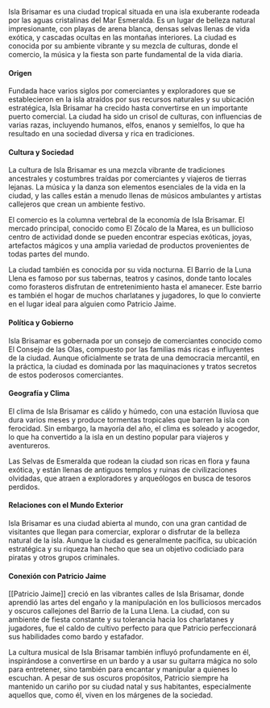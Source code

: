Isla Brisamar es una ciudad tropical situada en una isla exuberante rodeada por las aguas cristalinas del Mar Esmeralda. Es un lugar de belleza natural impresionante, con playas de arena blanca, densas selvas llenas de vida exótica, y cascadas ocultas en las montañas interiores. La ciudad es conocida por su ambiente vibrante y su mezcla de culturas, donde el comercio, la música y la fiesta son parte fundamental de la vida diaria.

#### Origen

Fundada hace varios siglos por comerciantes y exploradores que se establecieron en la isla atraídos por sus recursos naturales y su ubicación estratégica, Isla Brisamar ha crecido hasta convertirse en un importante puerto comercial. La ciudad ha sido un crisol de culturas, con influencias de varias razas, incluyendo humanos, elfos, enanos y semielfos, lo que ha resultado en una sociedad diversa y rica en tradiciones.

#### Cultura y Sociedad

La cultura de Isla Brisamar es una mezcla vibrante de tradiciones ancestrales y costumbres traídas por comerciantes y viajeros de tierras lejanas. La música y la danza son elementos esenciales de la vida en la ciudad, y las calles están a menudo llenas de músicos ambulantes y artistas callejeros que crean un ambiente festivo.

El comercio es la columna vertebral de la economía de Isla Brisamar. El mercado principal, conocido como El Zócalo de la Marea, es un bullicioso centro de actividad donde se pueden encontrar especias exóticas, joyas, artefactos mágicos y una amplia variedad de productos provenientes de todas partes del mundo.

La ciudad también es conocida por su vida nocturna. El Barrio de la Luna Llena es famoso por sus tabernas, teatros y casinos, donde tanto locales como forasteros disfrutan de entretenimiento hasta el amanecer. Este barrio es también el hogar de muchos charlatanes y jugadores, lo que lo convierte en el lugar ideal para alguien como Patricio Jaime.

#### Política y Gobierno

Isla Brisamar es gobernada por un consejo de comerciantes conocido como El Consejo de las Olas, compuesto por las familias más ricas e influyentes de la ciudad. Aunque oficialmente se trata de una democracia mercantil, en la práctica, la ciudad es dominada por las maquinaciones y tratos secretos de estos poderosos comerciantes.

#### Geografía y Clima

El clima de Isla Brisamar es cálido y húmedo, con una estación lluviosa que dura varios meses y produce tormentas tropicales que barren la isla con ferocidad. Sin embargo, la mayoría del año, el clima es soleado y acogedor, lo que ha convertido a la isla en un destino popular para viajeros y aventureros.

Las Selvas de Esmeralda que rodean la ciudad son ricas en flora y fauna exótica, y están llenas de antiguos templos y ruinas de civilizaciones olvidadas, que atraen a exploradores y arqueólogos en busca de tesoros perdidos.

#### Relaciones con el Mundo Exterior

Isla Brisamar es una ciudad abierta al mundo, con una gran cantidad de visitantes que llegan para comerciar, explorar o disfrutar de la belleza natural de la isla. Aunque la ciudad es generalmente pacífica, su ubicación estratégica y su riqueza han hecho que sea un objetivo codiciado para piratas y otros grupos criminales.

#### Conexión con Patricio Jaime

[[Patricio Jaime]] creció en las vibrantes calles de Isla Brisamar, donde aprendió las artes del engaño y la manipulación en los bulliciosos mercados y oscuros callejones del Barrio de la Luna Llena. La ciudad, con su ambiente de fiesta constante y su tolerancia hacia los charlatanes y jugadores, fue el caldo de cultivo perfecto para que Patricio perfeccionará sus habilidades como bardo y estafador.

La cultura musical de Isla Brisamar también influyó profundamente en él, inspirándose a convertirse en un bardo y a usar su guitarra mágica no solo para entretener, sino también para encantar y manipular a quienes lo escuchan. A pesar de sus oscuros propósitos, Patricio siempre ha mantenido un cariño por su ciudad natal y sus habitantes, especialmente aquellos que, como él, viven en los márgenes de la sociedad.
